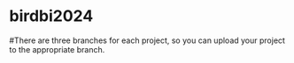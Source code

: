 # birdbi2024
#There are three branches for each project, so you can upload your project to the appropriate branch.
